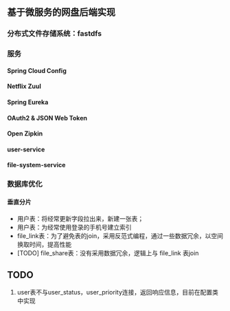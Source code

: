 ## 基于微服务的网盘后端实现

### 分布式文件存储系统：fastdfs

### 服务

#### Spring Cloud Config
    
#### Netflix Zuul

#### Spring Eureka 

#### OAuth2 & JSON Web Token

#### Open Zipkin

#### user-service

#### file-system-service


### 数据库优化
#### 垂直分片
* 用户表：将经常更新字段拉出来，新建一张表；
* 用户表：为经常使用登录的手机号建立索引
* file_link表：为了避免表的join，采用反范式编程，通过一些数据冗余，以空间换取时间，提高性能
* [TODO] file_share表：没有采用数据冗余，逻辑上与 file_link 表join

## TODO
1. user表不与user_status，user_priority连接，返回响应信息，目前在配置类中实现